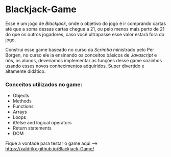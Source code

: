# Blackjack-Game
Esse é um jogo de <i>Blackjack</i>, onde o objetivo do jogo é ir comprando cartas até que a soma dessas cartas chegue a 21, ou pelo menos mais perto de 21 do que os outros jogadores, caso você ultrapasse esse valor estará fora do jogo.

Construí esse game baseado no curso da <i>Scrimba</i> ministrado pelo Per Borgen, no curso ele ia ensinando os conceitos básicos de <i>Javascript</i> e nós, os alunos, deveríamos implementar as funções desse game sozinhos usando esses novos conhecimentos adquiridos. Super divertido e altamente didático.


<h3>Conceitos utilizados no game:</h3>

<ul>
  <li>Objects</li>
  <li>Methods</li>
  <li>Functions</li>
  <li>Arrays</li>
  <li>Loops</li>
  <li>if/else and logical operators</li>
  <li>Return statements</li>
  <li>DOM</li>
</ul>

Fique a vontade para testar o game aqui --> https://xaldrikx.github.io/Blackjack-Game/
